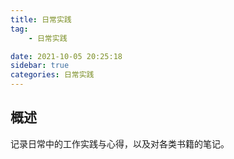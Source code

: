 ```yaml
---
title: 日常实践
tag:
    - 日常实践

date: 2021-10-05 20:25:18
sidebar: true
categories: 日常实践
---
```


## 概述

记录日常中的工作实践与心得，以及对各类书籍的笔记。